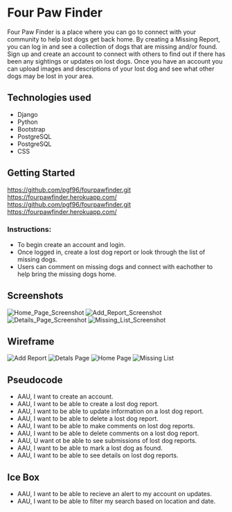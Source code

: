 # Four Paw Finder
Four Paw Finder is a place where you can go to connect with your community to help lost dogs get back home. By creating a Missing Report, you can log in and see a collection of dogs that are missing and/or found. Sign up and create an account to connect with others to find out if there has been any sightings or updates on lost dogs. Once you have an account you can upload images and descriptions of your lost dog and see what other dogs may be lost in your area.

## Technologies used

- Django
- Python
- Bootstrap
- PostgreSQL
- PostgreSQL
- CSS

## Getting Started

https://github.com/pgf96/fourpawfinder.git
https://fourpawfinder.herokuapp.com/
https://github.com/pgf96/fourpawfinder.git
https://fourpawfinder.herokuapp.com/

### Instructions:
- To begin create an account and login.
- Once logged in, create a lost dog report or look through the list of missing dogs. 
- Users can comment on missing dogs and connect with eachother to help bring the missing dogs home.



  


## Screenshots
![Home_Page_Screenshot](https://user-images.githubusercontent.com/116606658/215010488-b6f1a0fe-6f71-4539-9d5c-6197bde22d52.png)
![Add_Report_Screenshot](https://user-images.githubusercontent.com/116606658/215010496-2f6cf2f1-deda-406a-b313-57baf4cd2575.png)
![Details_Page_Screenshot](https://user-images.githubusercontent.com/116606658/215010504-60b5e913-0bae-440b-a0ec-39ba96d3fa39.png)
![Missing_List_Screenshot](https://user-images.githubusercontent.com/116606658/215010511-f1dfd437-d0d2-4e92-8af2-273a73635f4c.png)

## Wireframe
![Add Report](https://user-images.githubusercontent.com/116606658/215002897-9000a9ab-53a9-4d36-adea-ddf0626280e3.png)
![Detals Page](https://user-images.githubusercontent.com/116606658/215002899-24c6d4ed-71f7-48aa-8444-299635ca8d52.png)
![Home Page](https://user-images.githubusercontent.com/116606658/215002900-7d8bf89d-f21e-4fdf-ba60-26f329711f1a.png)
![Missing List](https://user-images.githubusercontent.com/116606658/215002901-4337a1dd-2c00-450b-afa6-a7b01be6aaa4.png)


## Pseudocode
- AAU, I want to create an account.
- AAU, I want to be able to create a lost dog report. 
- AAU, I want to be able to update information on a lost dog report.
- AAU, I want to be able to delete a lost dog report.
- AAU, I want to be able to make comments on lost dog reports.
- AAU, I want to be able to delete comments on a lost dog report.
- AAU, U want ot be able to see submissions of lost dog reports.
- AAU, I want to be able to mark a lost dog as found. 
- AAU, I want to be able to see details on lost dog reports. 
 
##  Ice Box
- AAU, I want to be able to recieve an alert to my account on updates.
- AAU, I want to be able to filter my search based on location and date.

